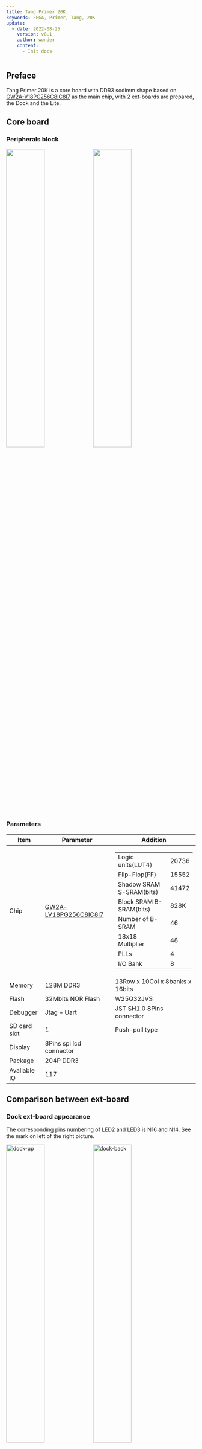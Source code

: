 ```yaml
---
title: Tang Primer 20K
keywords: FPGA, Primer, Tang, 20K
update:
  - date: 2022-08-25
    version: v0.1
    author: wonder
    content:
      - Init docs
---
```


## Preface

Tang Primer 20K is a core board with DDR3 sodimm shape based on [GW2A-V18PG256C8IC8I7](https://www.gowinsemi.com/en/product/detail/38/) as the main chip, with 2 ext-boards are prepared, the Dock and the Lite.

## Core board

### Peripherals block

<div>
    <img src="./assets/20k_front.png" width=45%>
    <img src="./assets/20k_back.png" width=45%>
</div>

### Parameters

<table>
	<thead>
		<tr>
			<th style="text-align:center">Item</th>
			<th style="text-align:center">Parameter</th>
			<th style="text-align:center">Addition</th>
		</tr>
	</thead>
	<tbody>
		<tr>
			<td style="text-align:left">Chip</td>
			<td style="text-align:left"><a href="http://www.gowinsemi.com.cn/prod_view.aspx?TypeId=10&amp;FId=t3:10:3&amp;Id=167#GW2A">GW2A-LV18PG256C8IC8I7</a>
			</td>
			<td style="text-align:left">
				<table>
					<tr>
						<td>Logic units(LUT4)</td>
						<td>20736</td>
					</tr>
					<tr>
						<td>Flip-Flop(FF)</td>
						<td>15552</td>
					</tr>
					<tr>
						<td>Shadow SRAM S-SRAM(bits)</td>
						<td>41472</td>
					</tr>
					<tr>
						<td>Block SRAM B-SRAM(bits)</td>
						<td>828K</td>
					</tr>
					<tr>
						<td>Number of B-SRAM</td>
						<td>46</td>
					</tr>
					<tr>
						<td>18x18 Multiplier</td>
						<td>48</td>
					</tr>
					<tr>
						<td>PLLs</td>
						<td>4</td>
					</tr>
					<tr>
						<td>I/O Bank</td>
						<td>8</td>
					</tr>
				</table>
			</td>
		</tr>
		<tr>
			<td style="text-align:left">Memory</td>
			<td style="text-align:left">128M DDR3</td>
			<td style="text-align:left">13Row x 10Col x 8banks x 16bits</td>
		</tr>
		<tr>
			<td style="text-align:left">Flash</td>
			<td style="text-align:left">32Mbits NOR Flash</td>
			<td style="text-align:left">W25Q32JVS</td>
		</tr>
		<tr>
			<td style="text-align:left">Debugger</td>
			<td style="text-align:left">Jtag + Uart</td>
			<td style="text-align:left">JST SH1.0 8Pins connector</td>
		</tr>
		<tr>
			<td style="text-align:left">SD card slot</td>
			<td style="text-align:left">1</td>
			<td style="text-align:left">Push-pull type</td>
		</tr>
		<tr>
			<td style="text-align:left">Display</td>
			<td style="text-align:left">8Pins spi lcd connector</td>
			<td style="text-align:left"></td>
		</tr>
		<tr>
			<td style="text-align:left">Package</td>
			<td style="text-align:left">204P DDR3</td>
			<td style="text-align:left"></td>
		</tr>
		<tr>
			<td style="text-align:left">Avaliable IO</td>
			<td style="text-align:left">117</td>
			<td style="text-align:left"></td>
		</tr>
	</tbody>
</table>

## Comparison between ext-board

### Dock ext-board appearance

The corresponding pins numbering of LED2 and LED3 is N16 and N14. See the mark on left of the right picture.

<div>
<img src="./../../../zh/tang/tang-primer-20k/assets/dock-up.png" alt="dock-up" width=45%>
<img src="./../../../zh/tang/tang-primer-20k/assets/dock-back.png" alt="dock-back" width=45%>
</div>

### Lite ext-board appearance

The corresponding pin numbering between R8 and P9 is P8. See the mark on the top left of the right picture.

<div>
<img src="./../../../zh/tang/tang-primer-20k/assets/lite-up.png" alt="lite-up" width=45%>
<img src="./../../../zh/tang/tang-primer-20k/assets/lite-back.png" alt="lite-back" width=45%>
</div>

### Comparison between peripherals of ext-board

<table>
	<thead>
		<tr>
			<th rowspan="2" colspan="2">Item</th>
			<th colspan="2">Dock</th>
			<th colspan="1">Lite</th>
		</tr>
		<tr>
			<th>Number</th>
			<th>Addition</th>
			<th>Number</th>
		</tr>
	</thead>
	<body>
		<tr>
			<td colspan="2">RGB Interface</td>
			<td>1</td>
			<td>RGB565 40P FPC Connector</td>
			<td></td>
		</tr>
		<tr>
			<td colspan="2">DVP Interface</td>
			<td>1</td>
			<td>24P FPC Connector</td>
			<td></td>
		</tr>
		<tr>
			<td colspan="2">Mic array Interface</td>
			<td>1</td>
			<td>10P FPC Connector</td>
			<td></td>
		</tr>
		<tr>
			<td colspan="2">Touch Interface</td>
			<td>1</td>
			<td>4P FPC Connector</td>
			<td></td>
		</tr>
		<tr>
			<td colspan="2">PMOD Interface</td>
			<td>4</td>
			<td></td>
			<td>4</td>
		</tr>
		<tr>
			<td colspan="2">3.5mm headphone Jack</td>
			<td>1</td>
			<td>LPA4809MSF driver</td>
			<td></td>
		</tr>
		<tr>
			<td colspan="2">DIP switch</td>
			<td>1</td>
			<td>5P DIP switch</td>
			<td></td>
		</tr>
		<tr>
			<td colspan="2">Slide switch</td>
			<td>1</td>
			<td>Switch USB function</td>
			<td>2</td>
		</tr>
		<tr>
			<td style="white-space:nowrap" rowspan="2">Type-C</td>
			<td style="white-space:nowrap">USB-JTAG&UART</td>
			<td>1</td>
			<td>Onboard BL702 used to download bitstream file and provide serial communication</td>
			<td></td>
		</tr>
		<tr>
			<td style="white-space:nowrap">User-defined USB</td>
			<td>1</td>
			<td>USB3317 with Slide switch to change USB Interface function</td>
			<td></td>
		</tr>
		<tr>
			<td colspan="2">Wireless antenna</td>
			<td>1</td>
			<td>BL702 wireless function</td>
			<td></td>
		</tr>
		<tr>
			<td colspan="2">Key</td>
			<td>6</td>
			<td>One used for burning BL702,<br>five for Users</td>
			<td>2</td>
		</tr>
		<tr>
			<td colspan="2">LED</td>
			<td>6</td>
			<td></td>
			<td></td>
		</tr>
		<tr>
			<td colspan="2">HDMI Interface</td>
			<td>1</td>
			<td></td>
			<td></td>
		</tr>
		<tr>
			<td colspan="2">Ethernet Interface</td>
			<td>1</td>
			<td>TL8201F</td>
			<td></td>
		</tr>
		<!-- <tr>
			<td colspan="2">RGB LED</td>
			<td>1</td>
			<td>WS2812</td>
			<td></td>
		</tr> -->
	</body>
</table>

## Hardware information

Datasheet, Schematic and dimensional drawing about hardware design can be found [here](https://dl.sipeed.com/shareURL/TANG/Primer_20K)

## User guide

1. Install IDE: [Click me](./../Tang-Nano-Doc/install-the-ide.md).

2. Visit [Start to use](./start.md) to avoid some problems, and we can start coding for FPGA there.

3. After coding for FPGA, if you think it difficult, here we collect some useful learning resource.
   + Online FPGA tutorial: [Verilog](https://www.asic-world.com/verilog/index.html)
   + Online Verilog exercise：[HDLBits](https://hdlbits.01xz.net/wiki/Main_Page)

	If you have trouble using IDE, we have packed all documents about IDE, visit [Download station](https://dl.sipeed.com/shareURL/TANG/Primer_20K/07_Chip_manual/EN/General%20Guide) and download what you need.

## Reference examples summary

### Opensource codes

github ：https://github.com/sipeed/TangPrimer-20K-example

### Tutorial

- Lite ext-board blink ：[Click me](./examples/lite/blink.md)
- Dock ext-board examples summary : [Click me](./example.md)

## Communication

- **Reddit** : [reddit.com/r/GowinFPGA/](reddit.com/r/GowinFPGA/)
- **Telegram** : [t.me/sipeed](t.me/sipeed)
- Leave message in the end of this page
- Business email : [support@sipeed.com](support@sipeed.com)

## Additional message

The default bank voltage of bank 0、bank 1、bank 7 on the core board is 3.3V, so their bank IO voltage is 3.3V output. If you want to custom the input IO bank voltage, please remove R5 and R9, see Assembly [Click me](https://dl.sipeed.com/shareURL/TANG/Primer_20K/03_Bit_number_map) to see where is R5 and R9.

![io_vltage](./../../../zh/tang/tang-primer-20k/assets/io_vltage.png)

And the corresponding golden finger on core board are as following:

![sodimm_voltage](./../../../zh/tang/tang-primer-20k/assets/sodimm_voltage.png)

## Questions

### Dock ext-board not work

For 20K Dock kits, it's necessary to enable the core board before using debugger debug the chip, just put the 1 switch on the dip switch down, otherwise LED0 and LED1 are on and core board dose not work.

| Enable Core Board | Disable state | Additional comments |
| --- | --- | --- |
|<img src="./../../../zh/tang/tang-primer-20k/assets/start/switch_1_on.png" alt="switch_1_on" width=100%>|<img src="./../../../zh/tang/tang-primer-20k/assets/start/reset_led_on.png" alt="reset_led_on" width=100%> | When disabled, the LDE0 and LED1 is on, and core board doesn't work.|

### How to burn into flash

Do following configurations:

<img src="./../../../zh/tang/tang-primer-20k/assets/flash_mode.png" alt="flash_mode" width=75%>

### No reaction after burning or phenomenon is wrong

Make sure you hace selected right device, and all parameters are the same as following.

<img src="./../../../zh/tang/tang-primer-20k/assets/device_choose.png" alt="device_choose" width=75%>

Then make sure your code logic is right and your 

### Successfully burned once, but can't burn after that

Note that the description is there was a successful Flash burnt one time.

In this case, the default reason is that the wrong Dual-Purpose pin is enabled and the debugger can no longer scan the FPGA's JTAG. You can short pin 1 and pin 4 of Flash, by which the chip cannot read FLASH normally when it is powered on.

![flash_cs](./../../../zh/tang/tang-primer-20k/assets/flash_cs.png)

### Visit [Questions](./../Tang-Nano-Doc/questions.md) for more

<!-- ## Attention

1. If you have trouble with this board, you can join our telegram (t.me/sipeed) or contact us on twitter (https://twitter.com/SipeedIO).

2. For fpga burning we require using [this](https://dl.sipeed.com/shareURL/TANG/programmer) Programmer application. Because other version Programmer application may fail burning this board.

3. If you meet problems, please visit [problems](./../Tang-Nano-Doc/questions.md) first, normally most problems will be solved after using this programmer [Click me](https://dl.sipeed.com/shareURL/TANG/programmer).
   
4. Avoid using JTAG, MODE0/1 and DONE pins. If you really need to use these pins, please refer to [SUG100-2.6E_Gowin Software User Guide.pdf](https://dl.sipeed.com/fileList/TANG/Nano%209K/6_Chip_Manual/EN/General%20Guide/SUG100-2.6E_Gowin%20Software%20User%20Guide.pdf).

5. Please avoid static electricity hitting PCBA; Please release the static electricity from the hand before contacting PCBA.

6. The working voltage of each GPIO has been marked in the schematic . Please do not let the actual working voltage of GPIO exceed the rated value, because it will cause permanent damage to PCBA.

7. When connecting FPC flexible cable, make sure the cable is completely inserted into the base with on offset.

8. Avoid any liquid or metal touching the pads of components on PCBA during working, because this will cause short circuit and damage PCBA. -->
